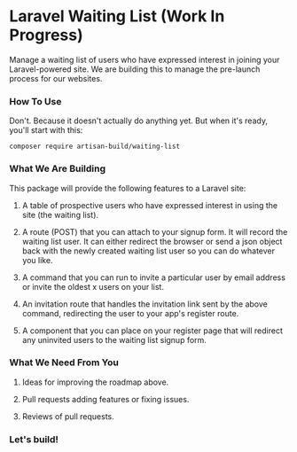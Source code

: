 # Laravel Waiting List (Work In Progress)

Manage a waiting list of users who have expressed interest in joining your Laravel-powered site. We are building this to manage the pre-launch process for our websites.

### How To Use

Don't. Because it doesn't actually do anything yet. But when it's ready, you'll start with this:

`composer require artisan-build/waiting-list`

### What We Are Building

This package will provide the following features to a Laravel site:

1. A table of prospective users who have expressed interest in using the site (the waiting list).

2. A route (POST) that you can attach to your signup form. It will record the waiting list user. It can either redirect the browser or send a json object back with the newly created waiting list user so you can do whatever you like.

3. A command that you can run to invite a particular user by email address or invite the oldest x users on your list.

4. An invitation route that handles the invitation link sent by the above command, redirecting the user to your app's register route.

5. A component that you can place on your register page that will redirect any uninvited users to the waiting list signup form.

### What We Need From You

1. Ideas for improving the roadmap above.

2. Pull requests adding features or fixing issues.

3. Reviews of pull requests.

### Let's build!
